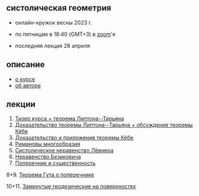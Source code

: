 ## систолическая геометрия

- онлайн-кружок весны 2023 г.

- по пятницам в 18:40 (GMT+3) в [zoom](https://us06web.zoom.us/j/89148032937?pwd=aUNkNmd1eHUxTzd4a24wQ1VyUmVxQT09)'е

- последняя лекция 28 апреля

<!-- .slide -->

## описание

- [о курсе]({{site.baseurl}}/intro)
- [об авторе]({{site.baseurl}}/about)

<!-- .slide vertical=true -->


## лекции

1. [Тизер курса + теорема Липтона--Тарьяна]({{site.baseurl}}/lecture1)
2. [Доказательство теоремы Липтона--Тарьяна + обсуждение теоремы Кёбе]({{site.baseurl}}/lecture2)
3. [Доказательство и приложения теоремы Кёбе]({{site.baseurl}}/lecture3)
4. [Римановы многообразия]({{site.baseurl}}/lecture4)
5. [Систолическое неравенство Лёвнера]({{site.baseurl}}/lecture5)
6. [Неравенство Безиковича]({{site.baseurl}}/lecture6)
7. [Поперечник и существенность]({{site.baseurl}}/lecture7)

8+9. [Теорема Гута о поперечнике]({{site.baseurl}}/lecture89)

10+11. [Замкнутые геодезические на поверхностях]({{site.baseurl}}/lecture1011)